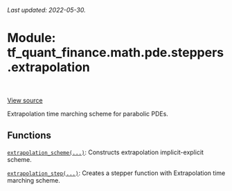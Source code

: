 <!--
This file is generated by a tool. Do not edit directly.
For open-source contributions the docs will be updated automatically.
-->

*Last updated: 2022-05-30.*

<div itemscope itemtype="http://developers.google.com/ReferenceObject">
<meta itemprop="name" content="tf_quant_finance.math.pde.steppers.extrapolation" />
<meta itemprop="path" content="Stable" />
</div>

# Module: tf_quant_finance.math.pde.steppers.extrapolation

<!-- Insert buttons and diff -->

<table class="tfo-notebook-buttons tfo-api" align="left">
</table>

<a target="_blank" href="https://github.com/google/tf-quant-finance/blob/master/tf_quant_finance/math/pde/steppers/extrapolation.py">View source</a>



Extrapolation time marching scheme for parabolic PDEs.



## Functions

[`extrapolation_scheme(...)`](../../../../tf_quant_finance/math/pde/steppers/extrapolation/extrapolation_scheme.md): Constructs extrapolation implicit-explicit scheme.

[`extrapolation_step(...)`](../../../../tf_quant_finance/math/pde/steppers/extrapolation/extrapolation_step.md): Creates a stepper function with Extrapolation time marching scheme.

